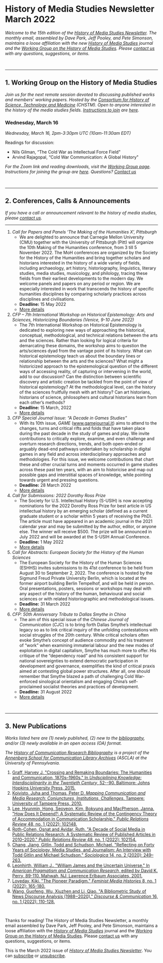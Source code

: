 # History of Media Studies Newsletter March 2022 

*Welcome to the 15th edition of the [History of Media Studies Newsletter](https://hms.mediastudies.press/newsletter). The monthly email, assembled by Dave Park, Jeff Pooley, and Pete Simonson, maintains a loose affiliation with the new [*History of Media Studies*](https://hms.mediastudies.press) journal and the [Working Group on the History of Media Studies](https://www.chstm.org/media-studies). Please [contact us](mailto:hms@mediastudies.press) with any questions, suggestions, or items.*

<br>

***

## 1. Working Group on the History of Media Studies

*Join us for the next remote session devoted to discussing published works and members' working papers. Hosted by the [Consortium for History of Science, Technology and Medicine](https://www.chstm.org/media-studies) (CHSTM). Open to anyone interested in the history of the media studies fields. [Instructions to join](https://hms.mediastudies.press/working-group) are [here](https://hms.mediastudies.press/working-group).*

### Wednesday, March 16

*Wednesday, March 16, 2pm-3:30pm UTC (10am-11:30am EDT)*

Readings for discussion:

* Nils Gilman, “The Cold War as Intellectual Force Field"
* Arvind Rajagopal, “Cold War Communication: A Global History"

*For the Zoom link and reading downloads, visit the [Working Group page](https://www.chstm.org/media-studies). Instructions for joining the group are [here](https://hms.mediastudies.press/working-group). Questions? [Contact us](mailto:hms@mediastudies.press)*


<br>

***

## 2. Conferences, Calls & Announcements

*If you have a call or announcement relevant to the history of media studies, please [contact us](mailto:hms@mediastudies.press).*

***

1. *Call for Papers and Panels ‘The Making of the Humanities X’, Pittsburgh* 
	* We are delighted to announce that Carnegie Mellon University (CMU) together with the University of Pittsburgh (Pitt) will organize the 10th Making of the Humanities conference, from 3 till 5 November 2022. The MoH conferences are organized by the Society for the History of the Humanities and bring together scholars and historians interested in the history of a wide variety of fields, including archaeology, art history, historiography, linguistics, literary studies, media studies, musicology, and philology, tracing these fields from their earliest developments to the modern day. We welcome panels and papers on any period or region. We are especially interested in work that transcends the history of specific humanities disciplines by comparing scholarly practices across disciplines and civilisations.
	* **Deadline:** 15 May 2022
	* [More details](http://www.historyofhumanities.org/2022/01/28/call-for-papers-and-panels-the-making-of-the-humanities-x-pittsburgh/)
1. *CFP – 7th International Workshop on Historical Epistemology: Arts and Sciences, Historicizing Boundaries (Venice, 9-10 June 2022)* 
	* The 7th International Workshop on Historical Epistemology is dedicated to exploring new ways of approaching the historical, conceptual, methodological, and technical relations between the arts and the sciences. Rather than looking for logical criteria for demarcating these domains, the workshop aims to question the arts/sciences dyad from the vantage point of its history. What can historical epistemology teach us about the boundary lines or relationship between the arts and the sciences? What might a historicized approach to the epistemological question of the different ways of accessing reality, of capturing or intervening in the world, add to our discussion? Can the distinction between scientific discovery and artistic creation be tackled from the point of view of historical epistemology? At the methodological level, can the history of the sciences fruitfully mesh with art history? Can art historians, historians of science, philosophers and cultural historians learn from each other’s methods?
	* **Deadline:** 15 March, 2022
	* [More details](https://episthist.hypotheses.org/2958)
1. *CFP Special Journal Issue: “A Decade in Games Studies"* 
	* With its 10th issue, *GAME* (www.gamejournal.it) aims to attend to the changes, turns and critical rifts and folds that have taken place during the past decade in the study of games and play. We invite contributions to critically explore, examine, and even challenge and overturn research directions, trends, and both open-ended or arguably dead-end pathways undertaken by scholarship in digital games in any field and across interdisciplinary approaches and methodologies. For this issue, we welcome contributions that chart these and other crucial turns and moments occurred in game studies across these past ten years, with an aim to historicise and map out possible gaps and interstitial spaces of knowledge, while pointing towards urgent and pressing questions.
	* **Deadline:** 28 March 2022
	* [More details](https://www.gamejournal.it/n-10-2021-22-a-decade-in-games-studies/)
1. *Call for Submissions: 2022 Dorothy Ross Prize* 
	* The Society for U.S. Intellectual History (S-USIH) is now accepting nominations for the 2022 Dorothy Ross Prize for best article in US intellectual history by an emerging scholar (defined as a current graduate student or a scholar within 5 years of receiving the PhD). The article must have appeared in an academic journal in the 2021 calendar year and may be submitted by the author, editor, or anyone else. The winner will receive $500. The prize will be announced in July 2022 and will be awarded at the S-USIH Annual Conference.
	* **Deadline:** 1 May 2022
	* [More details](https://s-usih.org/2022/02/call-for-submissions-2022-dorothy-ross-prize/)
1. *Call for Abstracts: European Society for the History of the Human Sciences* 
	* The European Society for the History of the Human Sciences (ESHHS) invites submissions to its 41st conference to be held from August 30 to September 2, 2022. The conference is hosted by the Sigmund Freud Private University Berlin, which is located at the former airport building Berlin Tempelhof, and will be held in person. Oral presentations, posters, sessions or workshops may deal with any aspect of the history of the human, behavioural and social sciences or with related historiographic and methodological issues.
	* **Deadline:** 31 March 2022
	* [More details](https://www.eshhs.eu/wordpress-3.3.1/wordpress/?page_id=1626)
1. *CFP: 50th Anniversary Tribute to Dallas Smythe in China* 
	* The aim of this special issue of the *Chinese Journal of Communication* (*CJC*) is to bring forth Dallas Smythe’s intellectual legacy so as to link critical inquiry of the unfolding contestations with social struggles of the 20th century. While critical scholars often evoke Smythe’s concept of audience commodity and his treatment of “work” when examining immaterial labour and the new modes of exploitation in digital capitalism, Smythe has much more to offer. His critique of the “dependency road” and his consistent support for national sovereignties to extend democratic participation in development and governance, exemplifies the kind of critical praxis aimed at contesting global power structures. After all, one should remember that Smythe blazed a path of challenging Cold War-enforced sinological orientalism and engaging China’s self-proclaimed socialist theories and practices of development.
	* **Deadline:** 31 August 2022
	* [More details](https://nordmedianetwork.org/latest/call-for-papers/revisiting-communication-technology-and-development-a-50th-anniversary-tribute-to-dallas-smythe-in-china/)


<br>

***

## 3. New Publications

*Works listed here are (1) newly published, (2) new to the [bibliography](https://ascla.asc.upenn.edu/communications-scholars-history-project/bibliography/), and/or (3) newly available in an open access (OA) format.*

*The [History of Communication Research Bibliography](https://ascla.asc.upenn.edu/communications-scholars-history-project/bibliography/) is a project of the [Annenberg School for Communication Library Archives](https://ascla.asc.upenn.edu) (ASCLA) at the University of Pennsylvania.* 

1. [Graff, Harvey J. "Crossing and Remaking Boundaries: The Humanities and Communication, 1870s–1960s." In _Undsciplining Knowledge: Interdisciplinarity in the Twentieth Century_, 52--90. Baltimore: Johns Hopkins University Press, 2015. ](https://www.bibsonomy.org/bibtex/2761f8362ecc0b5a4fa96a741748d17ae)
1. [Koivisto, Juha and Thomas, Peter D. _Mapping Communication and Media Research: Conjunctures, Institutions, Challenges_. Tampere: University of Tampere Press, 2010. ](https://www.bibsonomy.org/bibtex/20eef5b90d3d722a75034b7fdbcaa5fed)
1. [Lee, Hyunmin, Hong, Seoyeon, Kim, Bokyung and MacPherson, Janna. "How Does It Depend?: A Systematic Review of the Contingency Theory of Accommodation in Communication Scholarship." _Public Relations Review_ 48, no. 1 (2022): 102148. ](https://www.bibsonomy.org/bibtex/2a31d72d414bc4df2fb30fbb7fcd41fe9)
1. [Roth-Cohen, Osnat and Avidar, Ruth. "A Decade of Social Media in Public Relations Research: A Systematic Review of Published Articles in 2010–2020." _Public Relations Review_ 48, no. 1 (2022): 102154. ](https://www.bibsonomy.org/bibtex/28628a9d0a21390ff9296ffe52653b35c)
1. [Chang, Jiang, Gitlin, Todd and Schudson, Michael. "Reflecting on Forty Years of Sociology, Media Studies, and Journalism: An Interview with Todd Gitlin and Michael Schudson." _Sociologica_ 14, no. 2 (2020): 249–263. ](https://www.bibsonomy.org/bibtex/21abe76bbaccd843e2f768d2d9f12f26d)
1. [Leonhirth, William J.. "William James and the Uncertain Universe." In _American Pragmatism and Communication Research_, edited by David K. Perry, 89-110. Mahwah, NJ: Lawrence Erlbaum Associates, 2001. ](https://www.bibsonomy.org/bibtex/2f59e65d78883da47da77415e2566f796)
1. [Loveday, Kiki. "The Pioneer Paradigm." _Feminist Media Histories_ 8, no. 1 (2022): 165-180. ](https://www.bibsonomy.org/bibtex/2aaec236441b49552663eeeb5f6f06000)
1. [Wang, Guofeng, Wu, Xiuzhen and Li, Qiao. "A Bibliometric Study of News Discourse Analysis (1988‒2020)." _Discourse & Communication_ 16, no. 1 (2022): 110-128. ](https://www.bibsonomy.org/bibtex/2e3611800f73418e2f22d406400679599)

<br>



Thanks for reading! The History of Media Studies Newsletter, a monthly email assembled by Dave Park, Jeff Pooley, and Pete Simonson, maintains a loose affiliation with the [*History of Media Studies*](https://hms.mediastudies.press) journal and the [Working Group on the History of Media Studies](https://www.chstm.org/media-studies). Please [contact us](mailto:hms@mediastudies.press) with any questions, suggestions, or items.

This is the March 2022 issue of [*History of Media Studies Newsletter*](https://hms.mediastudies.press/newsletter). You can [subscribe](https://buttondown.email/hms) or [unsubscribe](https://buttondown.email/api/emails/unsubscribe/7357).